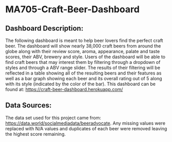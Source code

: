 # MA705-Craft-Beer-Dashboard
## Dashboard Description:
The following dashboard is meant to help beer lovers find the perfect craft beer. The dashboard will show nearly 38,000 craft beers from around the globe along with their review score, aroma, appearance, palate and taste scores, their ABV, brewery and style. Users of the dashboard will be able to find craft beers that may interest them by filtering through a dropdown of styles and through a ABV range slider. The results of their filtering will be reflected in a table showing all of the resulting beers and their features as well as a bar graph showing each beer and its overall rating out of 5 along with its style (indicated by the color of the bar).
This dashboard can be found at: https://craft-beer-dashboard.herokuapp.com/
## Data Sources:
The data set used for this project came from: https://data.world/socialmediadata/beeradvocate.
Any missing values were replaced with N/A values and duplicates of each beer were removed leaving the highest score remaining.


